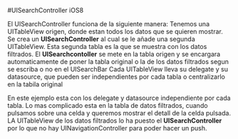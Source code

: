 #UISearchController iOS8

El UISearchController funciona de la siguiente manera:
Tenemos una UITableView origen, donde estan todos los datos que se quieren mostrar. Se crea un **UISearchController** al cual se le añade una segunda UITableView. Esta segunda tabla es la que se muestra con los datos filtrados. El **UISearchcontoller** se mete en la tabla origen y se encargara automaticamente de poner la tabla original o la de los datos filtrados segun se escriba o no en el UISearchBar
Cada UITableView lleva su delegate y su datasource, que pueden ser independientes por cada tabla o centralizarlo en la tabila original

En este ejemplo esta con los delegate y datasource independiente por cada tabla. Lo mas complicado esta en la tabla de datos filtrados, cuando pulsamos sobre una celda y queremos mostrar el detall de la celda pulsada. LA UITableView de los datos filtrados lo ha puesto el **UISearchController** por lo que no hay UINavigationController para poder hacer un push. 
